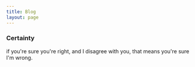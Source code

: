 ```yaml
---
title: Blog
layout: page
---
```

### Certainty
if you're sure you're right, and I disagree with you, that means you're sure I'm wrong.